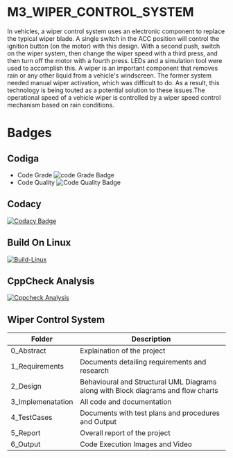 # M3_WIPER_CONTROL_SYSTEM
In vehicles, a wiper control system uses an electronic component to replace the typical wiper blade. A single switch in the ACC position will control the ignition button (on the motor) with this design. With a second push, switch on the wiper system, then change the wiper speed with a third press, and then turn off the motor with a fourth press. LEDs and a simulation tool were used to accomplish this. A wiper is an important component that removes rain or any other liquid from a vehicle's windscreen. The former system needed manual wiper activation, which was difficult to do. As a result, this technology is being touted as a potential solution to these issues.The operational speed of a vehicle wiper is controlled by a wiper speed control mechanism based on rain conditions. 
# Badges
## Codiga
* Code Grade
![code Grade Badge](https://api.codiga.io/project/33391/status/svg)
* Code Quality
![Code Quality Badge](https://api.codiga.io/project/33391/score/svg)
## Codacy
[![Codacy Badge](https://app.codacy.com/project/badge/Grade/a6f0226e499a44dd962e69fa64d6e779)](https://www.codacy.com/gh/giriprakashk/M3_WIPER_CONTROL_SYSTEM/dashboard?utm_source=github.com&amp;utm_medium=referral&amp;utm_content=giriprakashk/M3_WIPER_CONTROL_SYSTEM&amp;utm_campaign=Badge_Grade)
## Build On Linux
[![Build-Linux](https://github.com/giriprakashk/M3_WIPER_CONTROL_SYSTEM/actions/workflows/Build%20on%20Linux.yml/badge.svg)](https://github.com/giriprakashk/M3_WIPER_CONTROL_SYSTEM/actions/workflows/Build%20on%20Linux.yml)
## CppCheck Analysis
[![Cppcheck Analysis](https://github.com/giriprakashk/M3_WIPER_CONTROL_SYSTEM/actions/workflows/Cppcheck%20Analysis.yml/badge.svg)](https://github.com/giriprakashk/M3_WIPER_CONTROL_SYSTEM/actions/workflows/Cppcheck%20Analysis.yml)


## Wiper Control System
Folder | Description
-- | --
0_Abstract | Explaination of the project
1_Requirements | Documents detailing requirements and research
2_Design	| Behavioural and Structural UML Diagrams along with Block diagrams and flow charts
3_Implemenatation	 | All code and documentation
4_TestCases	| Documents with test plans and procedures and Output
5_Report	| Overall report of the project
6_Output	| Code Execution Images and Video
